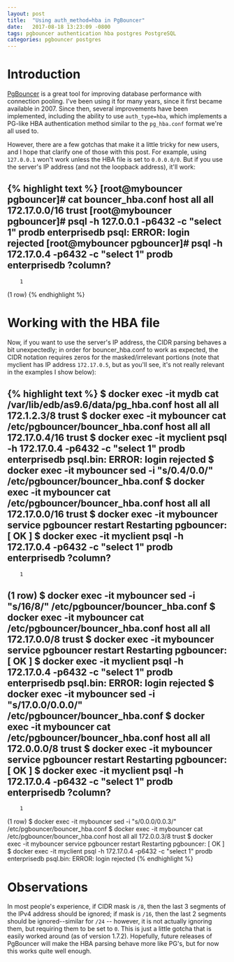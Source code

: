 ```yaml
---
layout: post
title:  "Using auth_method=hba in PgBouncer"
date:   2017-08-18 13:23:09 -0800
tags: pgbouncer authentication hba postgres PostgreSQL
categories: pgbouncer postgres
---
```


# Introduction
[PgBouncer](https://pgbouncer.github.io/) is a great tool for improving database performance with connection pooling.  I've been using it for many years, since it first became available in 2007.  Since then, several improvements have been implemented, including the ability to use `auth_type=hba`, which implements a PG-like HBA authentication method similar to the `pg_hba.conf` format we're all used to.
 
However, there are a few gotchas that make it a little tricky for new users, and I hope that clarify one of those with this post. For example, using `127.0.0.1` won't work unless the HBA file is set to `0.0.0.0/0`. But if you use the server's IP address (and not the loopback address), it'll work:

{% highlight text %}
[root@mybouncer pgbouncer]# cat bouncer_hba.conf 
host  all  all  172.17.0.0/16 trust
[root@mybouncer pgbouncer]# psql -h 127.0.0.1 -p6432 -c "select 1" prodb enterprisedb
psql: ERROR:  login rejected
[root@mybouncer pgbouncer]# psql -h 172.17.0.4 -p6432 -c "select 1" prodb enterprisedb
 ?column? 
----------
        1
(1 row)
{% endhighlight %}

# Working with the HBA file
Now, if you want to use the server's IP address, the CIDR parsing behaves a bit unexpectedly; in order for bouncer_hba.conf to work as expected, the CIDR notation requires zeros for the masked/irrelevant portions (note that myclient has IP address `172.17.0.5`, but as you'll see, it's not really relevant in the examples I show below):

{% highlight text %}
$ docker exec -it mydb cat /var/lib/edb/as9.6/data/pg_hba.conf
host   all         all      172.1.2.3/8  trust
$ docker exec -it mybouncer cat /etc/pgbouncer/bouncer_hba.conf
host  all  all  172.17.0.4/16 trust
$ docker exec -it myclient psql -h 172.17.0.4 -p6432 -c "select 1" prodb enterprisedb
psql.bin: ERROR:  login rejected
$ docker exec -it mybouncer sed -i "s/0.4/0.0/" /etc/pgbouncer/bouncer_hba.conf
$ docker exec -it mybouncer cat /etc/pgbouncer/bouncer_hba.conf
host  all  all  172.17.0.0/16 trust
$ docker exec -it mybouncer service pgbouncer restart
Restarting pgbouncer:                                      [  OK  ]
$ docker exec -it myclient psql -h 172.17.0.4 -p6432 -c "select 1" prodb enterprisedb
 ?column? 
----------
        1
(1 row)
$ docker exec -it mybouncer sed -i "s/16/8/" /etc/pgbouncer/bouncer_hba.conf
$ docker exec -it mybouncer cat /etc/pgbouncer/bouncer_hba.conf
host  all  all  172.17.0.0/8 trust
$ docker exec -it mybouncer service pgbouncer restart
Restarting pgbouncer:                                      [  OK  ]
$ docker exec -it myclient psql -h 172.17.0.4 -p6432 -c "select 1" prodb enterprisedb
psql.bin: ERROR:  login rejected
$ docker exec -it mybouncer sed -i "s/17.0.0/0.0.0/" /etc/pgbouncer/bouncer_hba.conf
$ docker exec -it mybouncer cat /etc/pgbouncer/bouncer_hba.conf
host  all  all  172.0.0.0/8 trust
$ docker exec -it mybouncer service pgbouncer restart
Restarting pgbouncer:                                      [  OK  ]
$ docker exec -it myclient psql -h 172.17.0.4 -p6432 -c "select 1" prodb enterprisedb
 ?column? 
----------
        1
(1 row)
$ docker exec -it mybouncer sed -i "s/0.0.0/0.0.3/" /etc/pgbouncer/bouncer_hba.conf
$ docker exec -it mybouncer cat /etc/pgbouncer/bouncer_hba.conf
host  all  all  172.0.0.3/8 trust
$ docker exec -it mybouncer service pgbouncer restart
Restarting pgbouncer:                                      [  OK  ]
$ docker exec -it myclient psql -h 172.17.0.4 -p6432 -c "select 1" prodb enterprisedb
psql.bin: ERROR:  login rejected
{% endhighlight %}

# Observations
In most people's experience, if CIDR mask is `/8`, then the last 3 segments of the IPv4 address should be ignored; if mask is `/16`, then the last 2 segments should be ignored--similar for `/24` -- however, it is not actually ignoring them, but requiring them to be set to `0`.  This is just a little gotcha that is easily worked around (as of version 1.7.2).  Hopefully, future releases of PgBouncer will make the HBA parsing behave more like PG's, but for now this works quite well enough.
